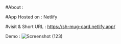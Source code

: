 #About : 


#App Hosted on : 
Netlify

#visit & Short URL :
https://sh-mug-card.netlify.app/

Demo :
![Screenshot (123)](https://user-images.githubusercontent.com/86542840/235749095-845fd94b-5877-48d4-9cdb-ca8cde1dd146.png)

